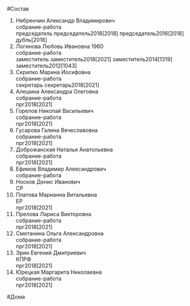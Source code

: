 #Состав  
1. Небренчин Александр Владимирович  
    собрание-работа  
    председатель председатель2018[2018] председатель2016[2018] дубль[2018]  
2. Логинова Любовь Ивановна 1960  
    собрание-работа  
    заместитель заместитель2018[2021] заместитель2014[1319] заместитель2012[1043]  
3. Скрипко Марина Иосифовна  
    собрание-работа  
    секретарь секретарь2018[2021]  
4. Алешина Александра Олеговна  
    собрание-работа  
    прг2018[2021]  
5. Горелов Николай Васильевич  
    собрание-работа  
    прг2018[2021]  
6. Гусарова Галина Вячеславовна  
    собрание-работа  
    прг2018[2021]  
7. Доброжанская Наталья Анатольевна  
    собрание-работа  
    прг2018[2021]  
8. Ефимов Владимир Александрович  
    собрание-работа  
9. Носков Денис Иванович  
    СР  
10. Платова Марианна Витальевна  
    ЕР  
    прг2018[2021]  
11. Прелова Лариса Викторовна  
    собрание-работа  
    прг2018[2021]  
12. Сметанина Ольга Александровна  
    собрание-работа  
    прг2018[2021]  
13. Эрин Евгений Дмитриевич  
    КПРФ  
    прг2018[2021]  
14. Юрецкая Маргарита Николаевна  
    собрание-работа  
    прг2018[2021]  
  
#Дома  
